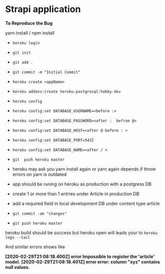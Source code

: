 # Strapi application

**To Reproduce the Bug**

yarn install / npm install

* ```heroku login ```
* ```git init```
* ```git add .```
* ```git commit -m "Initial Commit"```
* ```heroku create <appName>```
* ```heroku addons:create heroku-postgresql:hobby-dev```
* ```heroku config```
* ```heroku config:set DATABASE_USERNAME=<before :>```
* ```heroku config:set DATABASE_PASSWORD=<after :  befroe @>```
* ```heroku config:set DATABASE_HOST=<after @ before : >```
* ```heroku config:set DATABASE_PORT=5432```
* ```heroku config:set DATABASE_NAME=<after / >```
* ```git  push heroku master```

* heroku may ask you yarn install again or yarn again depends if throw errors on yarn is outdated 

* app should be runing on heroku as production with a postgress DB 

* create 1 or more than 1 entries under Article in production DB

* add a required field in local development DB under content type article 

* ```git commit -am "changes"```
* ```git push heroku master ```

heroku build should be success but heroku open will leads your to ``` heroku logs --tail ```

And similar errors shows like 

**[2020-02-29T21:08:18.400Z] error Impossible to register the 'article' model.**
**[2020-02-29T21:08:18.401Z] error error: column "xyz" contains null values.**



